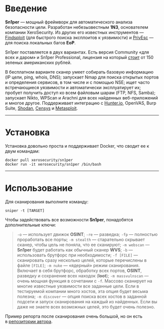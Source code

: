 # Введение

**Sn1per** — мощный фреймворк для автоматического анализа безопасности цели. Разработан небезызвестным **1N3**, основателем компании XeroSecurity. Из других его известных инструментов — [Findsploit](https://github.com/1N3/Findsploit "Findsploit") (для быстрого поиска эксплоитов к уязвимости) и [PrivEsc](https://github.com/1N3/PrivEsc "PrivEsc") — для поиска локальных багов **EoP**.

Sn1per поставляется в двух вариантах. Есть версия Community «для всех и даром» и Sn1per Professional, лицензия на который [стоит](https://xerosecurity.com/wordpress/product/sn1per-professional-v8-0/ "стоит") от 150 зеленых американских рублей.

В бесплатном варианте сканер умеет собирать базовую информацию (IP цели, ping, whois, DNS); запускает Nmap для поиска открытых портов и определения сервисов, в том числе и с помощью NSE; ищет часто встречающиеся уязвимости и автоматически эксплуатирует их; пробует получить доступ ко всем файловым шарам (FTP, NFS, Samba); запускает Nikto, WPScan и Arachni для всех найденных веб-приложений и многое другое. Поддерживает интеграцию с [Hunter.io](https://spy-soft.net/hunter-io/), OpenVAS, Burp Suite, [Shodan](https://spy-soft.net/shodan-kak-polzovatsya/), [Censys](https://spy-soft.net/how-to-use-censys/) и [Metasploit](https://spy-soft.net/how-to-use-metasploit/).

---

# Установка 
Установка довольно проста и поддерживает Docker, что сводит ее к двум командам:
```
docker pull xerosecurity/sn1per
docker run -it xerosecurity/sn1per /bin/bash
```

---

# Использование

Для сканирования выполните команду:
``` 
sniper -t [TARGET]
```
Чтобы задействовать все возможности **Sn1per**, понадобятся дополнительные ключи:
>`-o` — использует движок **OSINT**;
>`-re` — разведка;
>`-fp` — полностью проработать все порты;
>`-m stealth` — старательно скрывает сканер, чтобы цель не поняла, что ее сканируют;
>`-m webscan` — **Sn1per** будет работать как обычный сканер **WVS**;
>`-b` — использовать брутфорс при необходимости;
>`-f [FILE]` — сканировать сразу несколько целей, которые перечислены в файле `[FILE]`;
>`-m nuke` — «ядерный» режим сканирования. Включает в себя брутфорс, обработку всех портов, **OSINT**, разведку и сохранение всех находок (**loot**);
>`-m massvulnscan` — очень мощная функция в сочетании с `-f`. Массово сканирует на многие известные уязвимости все заданные цели. Если в тестируемой компании много хостов, эта опция будет весьма полезна;
>`-m discover` — опция поиска всех хостов в заданной подсети и запуск сканирования на каждый из найденных. Если вы даже не знаете всех возможных целей, это будет очень полезно.

Пример репорта после сканирования очень большой, но он есть в [репозитории автора](https://gist.github.com/1N3/8214ec2da2c91691bcbc "репозитории автора").